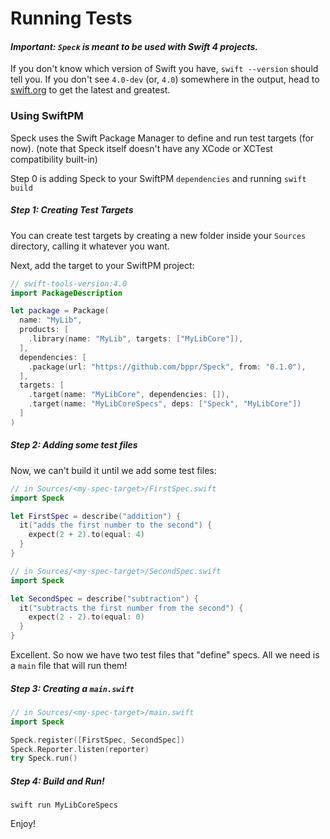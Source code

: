 Running Tests
=============

#### _Important: `Speck` is meant to be used with Swift 4 projects._

If you don't know which version of Swift you have, `swift --version` should tell
you. If you don't see `4.0-dev` (or, `4.0`) somewhere in the output, head
to [swift.org](https://swift.org/download) to get the latest and greatest.

### Using SwiftPM

Speck uses the Swift Package Manager to define and run test targets (for now).
(note that Speck itself doesn't have any XCode or XCTest compatibility built-in)

Step 0 is adding Speck to your SwiftPM `dependencies` and running `swift build`

##### Step 1: Creating Test Targets
You can create test targets by creating a new folder inside your `Sources`
directory, calling it whatever you want.

Next, add the target to your SwiftPM project:

```swift
// swift-tools-version:4.0
import PackageDescription

let package = Package(
  name: "MyLib",
  products: [
    .library(name: "MyLib", targets: ["MyLibCore"]),
  ],
  dependencies: [
    .package(url: "https://github.com/bppr/Speck", from: "0.1.0"),
  ],
  targets: [
    .target(name: "MyLibCore", dependencies: []),
    .target(name: "MyLibCoreSpecs", deps: ["Speck", "MyLibCore"])
  ]
)
```

##### Step 2: Adding some test files

Now, we can't build it until we add some test files:

```swift
// in Sources/<my-spec-target>/FirstSpec.swift
import Speck

let FirstSpec = describe("addition") {
  it("adds the first number to the second") {
    expect(2 + 2).to(equal: 4)
  }
}

// in Sources/<my-spec-target>/SecondSpec.swift
import Speck

let SecondSpec = describe("subtraction") {
  it("subtracts the first number from the second") {
    expect(2 - 2).to(equal: 0)
  }
}
```

Excellent. So now we have two test files that "define" specs. All we need is
a `main` file that will run them!

##### Step 3: Creating a `main.swift`

```swift
// in Sources/<my-spec-target>/main.swift
import Speck

Speck.register([FirstSpec, SecondSpec])
Speck.Reporter.listen(reporter)
try Speck.run()
```

##### Step 4: Build and Run!

`swift run MyLibCoreSpecs`

Enjoy!
